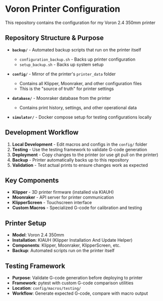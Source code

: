 # Voron Printer Configuration

This repository contains the configuration for my Voron 2.4 350mm printer

## Repository Structure & Purpose

- **`backup/`** - Automated backup scripts that run on the printer itself
  - `configuration_backup.sh` - Backs up printer configuration
  - `setup_backup.sh` - Backs up system setup

- **`config/`** - Mirror of the printer's `printer_data` folder
  - Contains all Klipper, Moonraker, and other configuration files
  - This is the "source of truth" for printer settings

- **`database/`** - Moonraker database from the printer
  - Contains print history, settings, and other operational data

- **`simulator/`** - Docker compose setup for testing configurations locally

## Development Workflow

1. **Local Development** - Edit macros and configs in the `config/` folder
2. **Testing** - Use the testing framework to validate G-code generation
3. **Deployment** - Copy changes to the printer (or use git pull on the printer)
4. **Backup** - Printer automatically backs up to this repository
5. **Validation** - Test actual prints to ensure changes work as expected

## Key Components

- **Klipper** - 3D printer firmware (installed via KIAUH)
- **Moonraker** - API server for printer communication
- **KlipperScreen** - Touchscreen interface
- **Custom Macros** - Specialized G-code for calibration and testing

## Printer Setup

- **Model**: Voron 2.4 350mm
- **Installation**: KIAUH (Klipper Installation And Update Helper)
- **Components**: Klipper, Moonraker, KlipperScreen, etc.
- **Backup**: Automated scripts run on the printer itself

## Testing Framework

- **Purpose**: Validate G-code generation before deploying to printer
- **Framework**: pytest with custom G-code comparison utilities
- **Location**: `config/macros/testing/`
- **Workflow**: Generate expected G-code, compare with macro output
